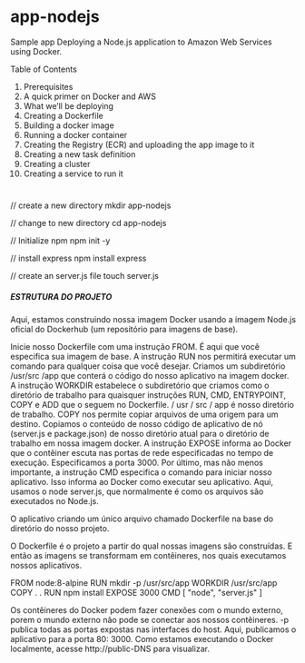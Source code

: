 # app-nodejs

Sample app Deploying a Node.js application to Amazon Web Services using Docker.

Table of Contents

1. Prerequisites
2. A quick primer on Docker and AWS
3. What we’ll be deploying
4. Creating a Dockerfile
5. Building a docker image
6. Running a docker container
7. Creating the Registry (ECR) and uploading the app image to it
8. Creating a new task definition
9. Creating a cluster
10. Creating a service to run it

#

// create a new directory
mkdir app-nodejs

// change to new directory
cd app-nodejs

// Initialize npm
npm init -y

// install express
npm install express

// create an server.js file
touch server.js

##### ESTRUTURA DO PROJETO

Aqui, estamos construindo nossa imagem Docker usando a imagem Node.js oficial do Dockerhub (um repositório para imagens de base).

Inicie nosso Dockerfile com uma instrução FROM. É aqui que você especifica sua imagem de base.
A instrução RUN nos permitirá executar um comando para qualquer coisa que você desejar.
Criamos um subdiretório /usr/src /app que conterá o código do nosso aplicativo na imagem docker.
A instrução WORKDIR estabelece o subdiretório que criamos como o diretório de trabalho para quaisquer instruções RUN, CMD, ENTRYPOINT, COPY e ADD que o seguem no Dockerfile. / usr / src / app é nosso diretório de trabalho.
COPY nos permite copiar arquivos de uma origem para um destino. Copiamos o conteúdo de nosso código de aplicativo de nó (server.js e package.json) de nosso diretório atual para o diretório de trabalho em nossa imagem docker.
A instrução EXPOSE informa ao Docker que o contêiner escuta nas portas de rede especificadas no tempo de execução. Especificamos a porta 3000.
Por último, mas não menos importante, a instrução CMD especifica o comando para iniciar nosso aplicativo. Isso informa ao Docker como executar seu aplicativo. Aqui, usamos o node server.js, que normalmente é como os arquivos são executados no Node.js.

O aplicativo criando um único arquivo chamado Dockerfile na base do diretório do nosso projeto.

O Dockerfile é o projeto a partir do qual nossas imagens são construídas. 
E então as imagens se transformam em contêineres, nos quais executamos nossos aplicativos.

FROM node:8-alpine
RUN mkdir -p /usr/src/app
WORKDIR /usr/src/app
COPY . .
RUN npm install
EXPOSE 3000
CMD [ "node", "server.js" ]

Os contêineres do Docker podem fazer conexões com o mundo externo, 
porem o mundo externo não pode se conectar aos nossos contêineres. -p publica todas as portas expostas nas interfaces do host. 
Aqui, publicamos o aplicativo para a porta 80: 3000. Como estamos executando o Docker localmente, acesse http://public-DNS para visualizar.

